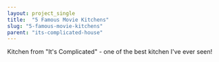 ```yaml
---
layout: project_single
title:  "5 Famous Movie Kitchens"
slug: "5-famous-movie-kitchens"
parent: "its-complicated-house"
---
```

Kitchen from "It's Complicated" - one of the best kitchen I've ever seen!
